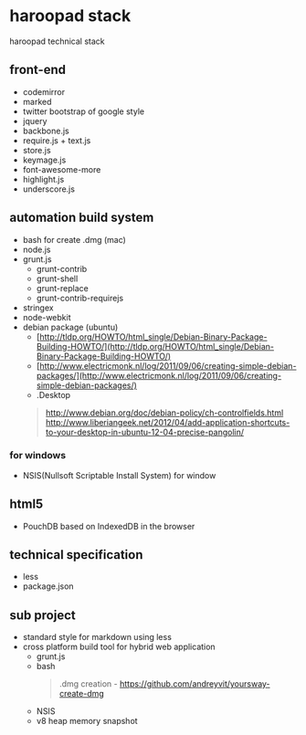 # haroopad stack
haroopad technical stack

## front-end
* codemirror
* marked
* twitter bootstrap of google style
* jquery
* backbone.js
* require.js + text.js
* store.js
* keymage.js
* font-awesome-more
* highlight.js
* underscore.js

## automation build system
* bash for create .dmg (mac)
* node.js
* grunt.js
  - grunt-contrib
  - grunt-shell
  - grunt-replace
  - grunt-contrib-requirejs
* stringex
* node-webkit
* debian package (ubuntu)
  - [http://tldp.org/HOWTO/html_single/Debian-Binary-Package-Building-HOWTO/](http://tldp.org/HOWTO/html_single/Debian-Binary-Package-Building-HOWTO/)
  - [http://www.electricmonk.nl/log/2011/09/06/creating-simple-debian-packages/](http://www.electricmonk.nl/log/2011/09/06/creating-simple-debian-packages/)
  - .Desktop
  > http://www.debian.org/doc/debian-policy/ch-controlfields.html  
  > http://www.liberiangeek.net/2012/04/add-application-shortcuts-to-your-desktop-in-ubuntu-12-04-precise-pangolin/

### for windows
* NSIS(Nullsoft Scriptable Install System) for window

## html5
* PouchDB based on IndexedDB in the browser

## technical specification
* less
* package.json


## sub project
* standard style for markdown using less
* cross platform build tool for hybrid web application
  - grunt.js
  - bash
    > .dmg creation - https://github.com/andreyvit/yoursway-create-dmg
  - NSIS
  - v8 heap memory snapshot